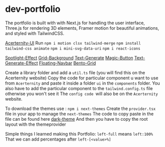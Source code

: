 # dev-portfolio
The portfolio is built with with Next.js for handling the user interface, Three.js for rendering 3D elements, Framer motion for beautiful animations, and styled with TailwindCSS.

[Acerternity-UI](https://ui.aceternity.com/)
Run 
`npm i motion clsx tailwind-merge`
`npm install tailwind-css animate`
`npm i mini-svg-data-uri`
`npm i react-icons`

[Spotlight-Effect](http://ui.aceternity.com/components/spotlight)
[Grid-Background](https://ui.aceternity.com/components/grid-and-dot-backgrounds)
[Text-Generate](https://ui.aceternity.com/components/text-generate-effect)
[Magic-Button](https://ui.aceternity.com/components/tailwindcss-buttons)
[Text-Generate-Effect](https://ui.aceternity.com/components/text-generate-effect)
[Floating-Navbar](https://ui.aceternity.com/components/floating-navbar)
[Bento-Grid](https://ui.aceternity.com/components/bento-grid)

Create a library folder and add a `util.ts` file (you will find this on the Acerternity website)
Copy the code for particular component u want to use from `Acerternity` and paste it inside a folder `ui` in the `components` folder.
You also have to add the particular component to the `tailwind.config.ts` file otherwise you won't see it
The `config code `will also be on the `Acerternity` website.

To download the themes use : 
`npm i next-themes`
Create the `provider.tsx` file in your app to manage the `next-themes`
The code to copy paste in the file can be found here [dark-theme](https://ui.shadcn.com/docs/dark-mode/next)
And then you have to copy the root layout with the themeprovider

Simple things I learned making this Portfolio:
`left-full` means `left:100%`
That we can add percentages after `left-[<value>%]`